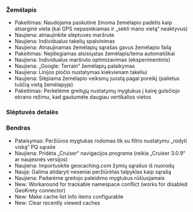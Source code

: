 ### Žemėlapis
- Pakeitimas: Naudojama paskutinė žinoma žemėlapio padėtis kaip atsarginė vieta (kai GPS nepasiekiamas ir „sekti mano vietą“ neaktyvus)
- Naujiena: atnaujinkite slėptuves maršrute
- Naujiena: Individualus takelių spalvinimas
- Naujiena: Atnaujinamas žemėlapių sąrašas gavus žemėlapio failą
- Pakeitimas: Neįdiegiamas atsisiųstas žemėlapis/tema automatiškai
- Naujiena: Individualus maršruto optimizavimas (eksperimentinis)
- Naujiena: „Google: Terrain“ žemėlapių palaikymas
- Naujiena: Linijos pločio nustatymas kiekvienam takeliui
- Naujiena: Slėpiama žemėlapio veiksmų juostą pagal poreikį (palietus tuščią vietą žemėlapyje)
- Pakeitimas: Perkėlėme greitųjų nustatymų mygtukus į kairę gulsčiojo ekrano režimu, kad gautumėte daugiau vertikalios vietos

### Slėptuvės detalės

### Bendras
- Pataisymas: Peržiūros mygtukas rodomas tik su filtro nustatymu „rodyti viską“ PQ sąraše
- Naujiena: Pridėta „Cruiser“ navigacijos programa (reikia „Cruiser 3.0.9“ ar naujesnės versijos)
- Naujiena: Importuokite geocaching.com žymių sąrašus iš nuorodų
- Nauja: Galima atidaryti neseniai peržiūrėtas talpyklas kaip sąrašą
- Naujiena: Padarėme greitojo paleidimo mygtukus rūšiuojamais
- New: Workaround for trackable namespace conflict (works for disabled GeoKrety connector)
- New: Make cache list info items configurable
- New: Clear recently viewed caches
